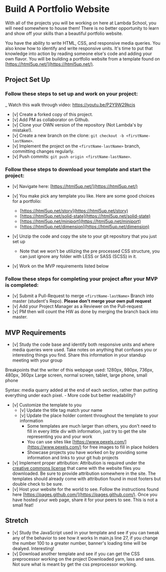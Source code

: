 # Build A Portfolio Website

With all of the projects you will be working on here at Lambda School, you will need somewhere to house them!  There is no better opportunity to learn and show off your skills than a beautiful portfolio website.  

You have the ability to write HTML, CSS, and responsive media queries.  You also know how to identify and write responsive units.  It's time to put that knowledge into action by reading someone else's code and adding your own flavor.  You will be building a portfolio website from a template found on [https://html5up.net/](https://html5up.net/).

## Project Set Up

### Follow these steps to set up and work on your project:

_ Watch this walk through video:  https://youtu.be/P2Y9W29kcjs

- [v] Create a forked copy of this project.
- [v] Add PM as collaborator on Github.
- [v] Clone your OWN version of the repository (Not Lambda's by mistake!).
- [v] Create a new branch on the clone: `git checkout -b <firstName-lastName>`.
- [v] Implement the project on the `<firstName-lastName>` branch, committing changes regularly.
- [v] Push commits: `git push origin <firstName-lastName>`.

### Follow these steps to download your template and start the project:

- [v] Navigate here: [https://html5up.net/](https://html5up.net/)
- [v] You make pick any template you like.  Here are some good choices for a portfolio:
	- [https://html5up.net/story](https://html5up.net/story)
	- [https://html5up.net/solid-state](https://html5up.net/solid-state)
	- [https://html5up.net/miniport](https://html5up.net/miniport)
	- [https://html5up.net/dimension](https://html5up.net/dimension)

- [v] Unzip the code and copy the site to your git repository that you just set up
  * Note that we won't be utilizing the pre processed CSS structure, you can just ignore any folder with LESS or SASS (SCSS) in it.
- [v] Work on the MVP requirements listed below

### Follow these steps for completing your project after your MVP is completed:

- [v] Submit a Pull-Request to merge `<firstName-lastName>` Branch into master (student's Repo). **Please don't merge your own pull request**
- [v] Add your Project Manager as a Reviewer on the Pull-request
- [v] PM then will count the HW as done by merging the branch back into master.

## MVP Requirements

- [v] Study the code base and identify both responsive units and where media queries were used.  Take notes on anything that confuses you or interesting things you find.  Share this information in your standup meeting with your group

Breakpoints that the writer of this webpage used:
	1280px, 980px, 736px, 480px, 360px
	Large screen, normal screen, tablet, large phone, small phone

Syntax: media quarry added at the end of each section, rather than putting everything under each pixel. 
    - More code but better readability?

- [v] Customize the template to you 
	- [v] Update the title tag match your name
	- [v] Update the place holder content throughout the template to your information
		* Some templates are much larger than others, you don't need to fill in every little div with information, just try to get the site representing you and your work 
		* You can use sites like [https://www.pexels.com/](https://www.pexels.com/) for free images to fill in place holders
		* Showcase projects you have worked on by providing some information and links to your git hub projects
- [v] Implement proper attribution: Attribution is required under the [creative commons license](https://html5up.net/license) that came with the website files you downloaded.  Be sure to provide attribution somewhere in the site.  The templates should already come with attribution found in most footers but double check to be sure.
- [v] Host your website for the world to see. Follow the instructions found here [https://pages.github.com/](https://pages.github.com/).  Once you have hosted your web page, share it for your peers to see.  This is not a small feat!

## Stretch

- [v] Study the JavaScript used in your template and see if you can tweak any of the behavior to see how it works
	In main.js line 27, if you change the number 100 to a greater number, banner's loading time will be dealyed. Interesting! 
- [v] Download another template and see if you can get the CSS preprocessor working on the project
	Downloaded yarn, lass and sass. Not sure what is meant by get the css preprocessor working.
